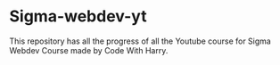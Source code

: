 # Sigma-webdev-yt
This repository has all the progress of all the Youtube course for Sigma Webdev Course made by Code With Harry. 
